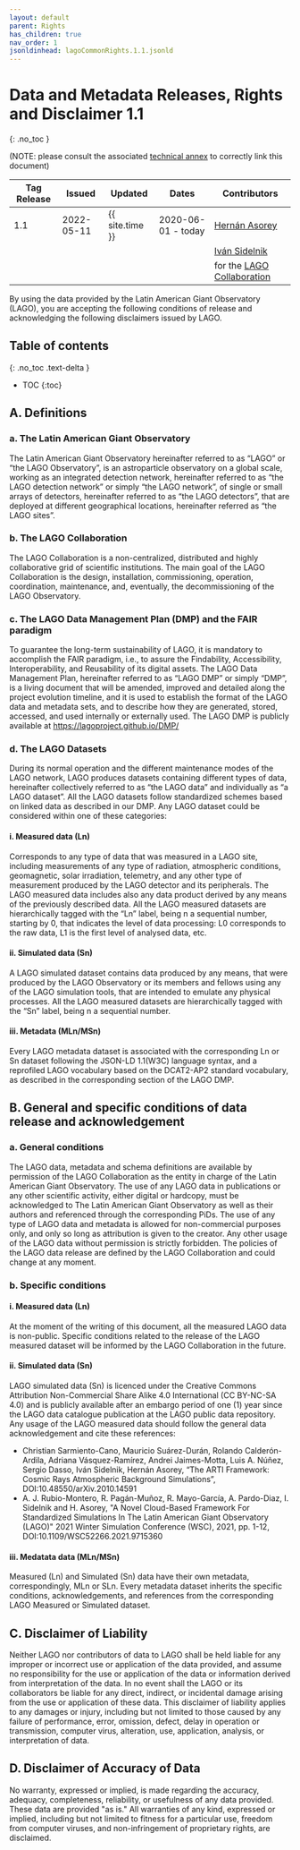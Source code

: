```yaml
---
layout: default
parent: Rights
has_children: true
nav_order: 1
jsonldinhead: lagoCommonRights.1.1.jsonld 
---
```


# Data and Metadata Releases, Rights and Disclaimer 1.1
{: .no_toc }

(NOTE: please consult the associated [technical annex](/rights/lagoCommonRightsTechAnnex.1.1/) to correctly link this document) 

|Tag Release | Issued | Updated | Dates |Contributors|
|------------|-----   |-------- |------|------------|
| 1.1 | 2022-05-11 | {{ site.time }} | 2020-06-01 - today | [Hernán Asorey](https://orcid.org/0000-0002-4559-8785) |
|  |  |  |  | [Iván Sidelnik](https://orcid.org/0000-0003-4115-3129) |
|  |  |  |  | for the [LAGO Collaboration](/DMP/defs/lagoCollaboration/) |


By using the data provided by the Latin American Giant Observatory (LAGO), you are accepting the following conditions of release and acknowledging the following disclaimers issued by LAGO.

## Table of contents
{: .no_toc .text-delta }

- TOC
{:toc}

## A. Definitions

### a. The Latin American Giant Observatory
The Latin American Giant Observatory hereinafter referred to as &#8220;LAGO&#8221; or &#8220;the LAGO Observatory&#8221;, is an astroparticle observatory on a global scale, working as an integrated detection network, hereinafter referred to as &#8220;the LAGO detection network&#8221; or simply &#8220;the LAGO network&#8221;, of single or small arrays of detectors, hereinafter referred to as &#8220;the LAGO detectors&#8221;, that are deployed at different geographical locations, hereinafter referred as &#8220;the LAGO sites&#8221;.   

### b. The LAGO Collaboration

The LAGO Collaboration is a non-centralized, distributed and highly collaborative grid of scientific institutions. The main goal of the LAGO Collaboration is the design, installation, commissioning, operation, coordination, maintenance, and, eventually, the decommissioning of the LAGO Observatory.

### c. The LAGO Data Management Plan (DMP) and the FAIR paradigm
To guarantee the long-term sustainability of LAGO, it is mandatory to accomplish the FAIR paradigm, i.e., to assure the Findability, Accessibility, Interoperability, and Reusability of its digital assets. The LAGO Data Management Plan, hereinafter referred to as &#8220;LAGO DMP&#8221; or simply &#8220;DMP&#8221;,  is a living document that will be amended, improved and detailed along the project evolution timeline, and it is used to establish the format of the LAGO data and metadata sets, and to describe how they are generated, stored, accessed, and used internally or externally used. The LAGO DMP is publicly available at https://lagoproject.github.io/DMP/

### d. The LAGO Datasets
During its normal operation and the different maintenance modes of the LAGO network, LAGO produces datasets containing different types of data, hereinafter collectively referred to as &#8220;the LAGO data&#8221; and individually as &#8220;a LAGO dataset&#8221;. All the LAGO datasets follow standardized schemes based on linked data as described in our DMP. 
Any LAGO dataset could be considered within one of these categories:

#### i. Measured data (Ln)
Corresponds to any type of data that was measured in a LAGO site, including measurements of any type of radiation, atmospheric conditions, geomagnetic, solar irradiation, telemetry, and any other type of measurement produced by the LAGO detector and its peripherals. The LAGO measured data includes also any data product derived by any means of the previously described data. All the LAGO measured datasets are hierarchically tagged with the &#8220;Ln&#8221; label, being n a sequential number, starting by 0, that indicates the level of data processing: L0 corresponds to the raw data, L1 is the first level of analysed data, etc.

#### ii. Simulated data (Sn)
A LAGO simulated dataset contains data produced by any means, that were produced by the LAGO Observatory or its members and fellows using any of the LAGO simulation tools, that are intended to emulate any physical processes. All the LAGO measured datasets are hierarchically tagged with the &#8220;Sn&#8221; label, being n a sequential number.

#### iii. Metadata (MLn/MSn)
Every LAGO metadata dataset is associated with the corresponding Ln or Sn dataset following the JSON-LD 1.1(W3C) language syntax, and a reprofiled LAGO vocabulary based on the DCAT2-AP2 standard vocabulary, as described in the corresponding section of the LAGO DMP.

## B. General and specific conditions of data release and acknowledgement

### a. General conditions
The LAGO data, metadata and schema definitions are available by permission of the LAGO Collaboration as the entity in charge of the Latin American Giant Observatory. The use of any LAGO data in publications or any other scientific activity, either digital or hardcopy, must be acknowledged to The Latin American Giant Observatory as well as their authors and referenced through the corresponding PiDs.
The use of any type of LAGO data and metadata is allowed for non-commercial purposes only, and only so long as attribution is given to the creator. Any other usage of the LAGO data without permission is strictly forbidden. The policies of the LAGO data release are defined by the LAGO Collaboration and could change at any moment. 

### b. Specific conditions

#### i. Measured data (Ln)
At the moment of the writing of this document, all the measured LAGO data is non-public. Specific conditions related to the release of the LAGO measured dataset will be informed by the LAGO Collaboration in the future.

#### ii. Simulated data (Sn)
LAGO simulated data (Sn) is licenced under the Creative Commons Attribution  Non-Commercial Share Alike 4.0 International (CC BY-NC-SA 4.0) and is publicly available after an embargo period of one (1) year since the LAGO data catalogue publication at the LAGO public data repository. Any usage of the LAGO measured data should follow the general data acknowledgement and cite these references:

- Christian Sarmiento-Cano, Mauricio Su&aacute;rez-Dur&aacute;n, Rolando Calder&oacute;n-Ardila, Adriana V&aacute;squez-Ram&iacute;rez, Andrei Jaimes-Motta, Luis A. N&uacute;&#241;ez, Sergio Dasso, Iv&aacute;n Sidelnik, Hern&aacute;n Asorey, &#8220;The ARTI Framework: Cosmic Rays Atmospheric Background Simulations&#8221;, DOI:10.48550/arXiv.2010.14591
- A. J. Rubio-Montero, R. Pag&aacute;n-Mu&#241;oz, R. Mayo-Garc&iacute;a, A. Pardo-Diaz, I. Sidelnik and H. Asorey, &quot;A Novel Cloud-Based Framework For Standardized Simulations In The Latin American Giant Observatory (LAGO)&quot; 2021 Winter Simulation Conference (WSC), 2021, pp. 1-12, DOI:10.1109/WSC52266.2021.9715360

#### iii. Medatata data (MLn/MSn)
Measured (Ln) and Simulated (Sn) data have their own metadata, correspondingly, MLn or SLn. Every metadata dataset inherits the specific conditions, acknowledgements, and references from the corresponding LAGO Measured or Simulated dataset.

## C. Disclaimer of Liability
Neither LAGO nor contributors of data to LAGO shall be held liable for any improper or incorrect use or application of the data provided, and assume no responsibility for the use or application of the data or information derived from interpretation of the data. In no event shall the LAGO or its collaborators be liable for any direct, indirect, or incidental damage arising from the use or application of these data. This disclaimer of liability applies to any damages or injury, including but not limited to those caused by any failure of performance, error, omission, defect, delay in operation or transmission, computer virus, alteration, use, application, analysis, or interpretation of data.

## D. Disclaimer of Accuracy of Data
No warranty, expressed or implied, is made regarding the accuracy, adequacy, completeness, reliability, or usefulness of any data provided. These data are provided &quot;as is.&quot; All warranties of any kind, expressed or implied, including but not limited to fitness for a particular use, freedom from computer viruses, and non-infringement of proprietary rights, are disclaimed.

